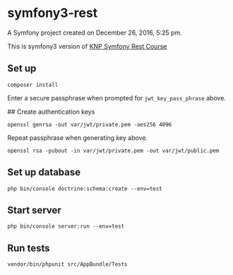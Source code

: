 symfony3-rest
=============

A Symfony project created on December 26, 2016, 5:25 pm.

This is symfony3 version of [KNP Symfony Rest Course](https://knpuniversity.com/tracks/symfony#rest)

## Set up

    composer install

Enter a secure passphrase when prompted for `jwt_key_pass_phrase` above.

## Create authentication keys

	openssl genrsa -out var/jwt/private.pem -aes256 4096

Repeat passphrase when generating key above.

	openssl rsa -pubout -in var/jwt/private.pem -out var/jwt/public.pem

## Set up database

    php bin/console doctrine:schema:create --env=test

## Start server

    php bin/console server:run --env=test

## Run tests

    vendor/bin/phpunit src/AppBundle/Tests
